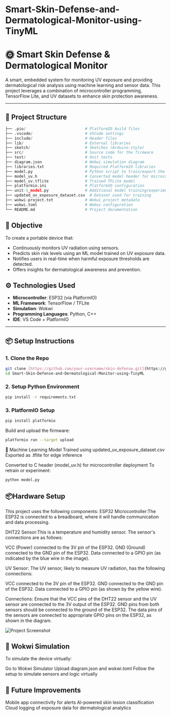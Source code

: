 # Smart-Skin-Defense-and-Dermatological-Monitor-using-TinyML
# 🌞 Smart Skin Defense & Dermatological Monitor

A smart, embedded system for monitoring UV exposure and providing dermatological risk analysis using machine learning and sensor data. This project leverages a combination of microcontroller programming, TensorFlow Lite, and UV datasets to enhance skin protection awareness.

---

## 📁 Project Structure
```python
├── .pio/                          # PlatformIO build files
├── .vscode/                       # VSCode settings
├── include/                       # Header files
├── lib/                           # External libraries
├── sketch/                        # Sketches (Arduino-style)
├── src/                           # Source code for the firmware
├── test/                          # Unit tests
├── diagram.json                   # Wokwi simulation diagram
├── libraries.txt                  # Required PlatformIO libraries
├── model.py                       # Python script to train/export the model
├── model_uv.h                     # Converted model header for microcontroller use
├── model_uv.tflite                # Trained TFLite model
├── platformio.ini                 # PlatformIO configuration
├── unit-1_model.py                # Additional model training/experimentation
├── updated_uv_exposure_dataset.csv  # Dataset used for training
├── wokwi-project.txt              # Wokwi project metadata
├── wokwi.toml                     # Wokwi configuration
└── README.md                      # Project documentation

```
## 🎯 Objective

To create a portable device that:

- Continuously monitors UV radiation using sensors.
- Predicts skin risk levels using an ML model trained on UV exposure data.
- Notifies users in real-time when harmful exposure thresholds are detected.
- Offers insights for dermatological awareness and prevention.


## ⚙️ Technologies Used

- **Microcontroller**: ESP32 (via PlatformIO)
- **ML Framework**: TensorFlow / TFLite
- **Simulation**: Wokwi
- **Programming Languages**: Python, C++
- **IDE**: VS Code + PlatformIO

---

## 📦 Setup Instructions

### 1. Clone the Repo
```bash
git clone [https://github.com/your-username/skin-defense.git](https://github.com/Okay002/Smart-Skin-Defense-and-Dermatological-Monitor-using-TinyML.git)
cd Smart-Skin-Defense-and-Dermatological-Monitor-using-TinyML
```

### 2. Setup Python Environment
```bash
pip install -r requirements.txt
```

### 3. PlatformIO Setup
```bash
pip install platformio
```
Build and upload the firmware:
```bash
platformio run --target upload
```

🧠 Machine Learning Model
Trained using updated_uv_exposure_dataset.csv
Exported as .tflite for edge inference

Converted to C header (model_uv.h) for microcontroller deployment
To retrain or experiment:
```bash
python model.py
```

## 📦Hardware Setup
This project uses the following components:
ESP32 Microcontroller:The ESP32 is connected to a breadboard, where it will handle communication and data processing.

DHT22 Sensor:This is a temperature and humidity sensor. The sensor's connections are as follows:

VCC (Power) connected to the 3V pin of the ESP32.
GND (Ground) connected to the GND pin of the ESP32.
Data connected to a GPIO pin (as indicated by the blue wire in the image).

UV Sensor: The UV sensor, likely to measure UV radiation, has the following connections:

VCC connected to the 3V pin of the ESP32.
GND connected to the GND pin of the ESP32.
Data connected to a GPIO pin (as shown by the yellow wire).

Connections:
Ensure that the VCC pins of the DHT22 sensor and the UV sensor are connected to the 3V output of the ESP32.
GND pins from both sensors should be connected to the ground of the ESP32.
The data pins of the sensors are connected to appropriate GPIO pins on the ESP32, as shown in the diagram.

<img src="hardware.png" alt="Project Screenshot">



## 🧪 Wokwi Simulation
To simulate the device virtually:

Go to Wokwi Simulator
Upload diagram.json and wokwi.toml
Follow the setup to simulate sensors and logic virtually


## 🚀 Future Improvements
Mobile app connectivity for alerts
AI-powered skin lesion classification
Cloud logging of exposure data for dermatological analytics









